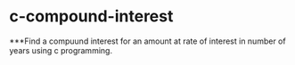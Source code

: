 # c-compound-interest
***Find a compuund interest for an amount at rate of interest in number of years using c programming.
